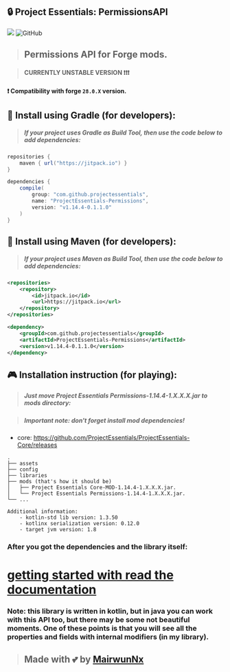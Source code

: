 ## 🔒 Project Essentials: PermissionsAPI

[![](https://jitpack.io/v/projectessentials/ProjectEssentials-Permissions.svg)](https://jitpack.io/#projectessentials/ProjectEssentials-Permissions)
![GitHub](https://img.shields.io/github/license/ProjectEssentials/ProjectEssentials-Permissions)

> ## Permissions API for Forge mods.

> #### CURRENTLY UNSTABLE VERSION ❗❗❗

#### ❗ Compatibility with forge `28.0.X` version.

## 🧐 Install using Gradle (for developers):
> ##### If your project uses Gradle as Build Tool, then use the code below to add dependencies:

```groovy
repositories {
    maven { url("https://jitpack.io") }
}

dependencies {
    compile(
        group: "com.github.projectessentials",
        name: "ProjectEssentials-Permissions",
        version: "v1.14.4-0.1.1.0"
    )
}
```

## 🤔 Install using Maven (for developers):
> ##### If your project uses Maven as Build Tool, then use the code below to add dependencies:

```xml
<repositories>
    <repository>
        <id>jitpack.io</id>
        <url>https://jitpack.io</url>
    </repository>
</repositories>

<dependency>
	<groupId>com.github.projectessentials</groupId>
	<artifactId>ProjectEssentials-Permissions</artifactId>
	<version>v1.14.4-0.1.1.0</version>
</dependency>
```

## 🎮 Installation instruction (for playing):
> ##### Just move Project Essentials Permissions-1.14.4-1.X.X.X.jar to mods directory:

> ##### Important note: don't forget install mod dependencies!
  - core: https://github.com/ProjectEssentials/ProjectEssentials-Core/releases

```
.
├── assets
├── config
├── libraries
├── mods (that's how it should be)
│   ├── Project Essentials Core-MOD-1.14.4-1.X.X.X.jar.
│   └── Project Essentials Permissions-1.14.4-1.X.X.X.jar.
└── ...
```

```
Additional information:
    - kotlin-std lib version: 1.3.50
    - kotlinx serialization version: 0.12.0
    - target jvm version: 1.8
```

### After you got the dependencies and the library itself:

# [getting started with read the documentation](./documentation/in-using.md)

### **Note:** this library is written in kotlin, but in java you can work with this API too, but there may be some not beautiful moments. One of these points is that you will see all the properties and fields with internal modifiers (in my library).

> ## Made with 💕 by [MairwunNx](https://mairwunnx.github.io/)
